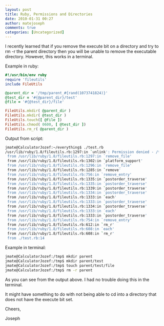 ```yaml
---
layout: post
title: Ruby, Permissions and Directories
date: 2010-01-31 00:27
author: matejoseph
comments: true
categories: [Uncategorized]
---
```

I recently learned that if you remove the execute bit on a directory and try to rm -r the parent directory then you will be unable to remove the executable directory. However, this works in a terminal.

Example in ruby:

```ruby
#!/usr/bin/env ruby
require 'fileutils'
include FileUtils

@parent_dir = '/tmp/parent_#{rand(1073741824)}'
@test_dir = '#{@parent_dir}/test'
@file = '#{@test_dir}/file'

FileUtils.mkdir( @parent_dir )
FileUtils.mkdir( @test_dir )
FileUtils.touch([ @file ])
FileUtils.chmod( 0600, [ @test_dir ])
FileUtils.rm_r( @parent_dir )
```

Output from script:

```bash
jmate@CalculatorJozef:~/everything$ ./test.rb
/usr/lib/ruby/1.8/fileutils.rb:1297:in `unlink': Permission denied - /tmp/parent_674314876/test/file (Errno::EACCES)
 from /usr/lib/ruby/1.8/fileutils.rb:1297:in `remove_file'
 from /usr/lib/ruby/1.8/fileutils.rb:1302:in `platform_support'
 from /usr/lib/ruby/1.8/fileutils.rb:1296:in `remove_file'
 from /usr/lib/ruby/1.8/fileutils.rb:1285:in `remove'
 from /usr/lib/ruby/1.8/fileutils.rb:756:in `remove_entry'
 from /usr/lib/ruby/1.8/fileutils.rb:1335:in `postorder_traverse'
 from /usr/lib/ruby/1.8/fileutils.rb:1335:in `postorder_traverse'
 from /usr/lib/ruby/1.8/fileutils.rb:1339:in `postorder_traverse'
 from /usr/lib/ruby/1.8/fileutils.rb:1334:in `postorder_traverse'
 from /usr/lib/ruby/1.8/fileutils.rb:1333:in `each'
 from /usr/lib/ruby/1.8/fileutils.rb:1333:in `postorder_traverse'
 from /usr/lib/ruby/1.8/fileutils.rb:1334:in `postorder_traverse'
 from /usr/lib/ruby/1.8/fileutils.rb:1333:in `each'
 from /usr/lib/ruby/1.8/fileutils.rb:1333:in `postorder_traverse'
 from /usr/lib/ruby/1.8/fileutils.rb:754:in `remove_entry'
 from /usr/lib/ruby/1.8/fileutils.rb:612:in `rm_r'
 from /usr/lib/ruby/1.8/fileutils.rb:608:in `each'
 from /usr/lib/ruby/1.8/fileutils.rb:608:in `rm_r'
 from ./test.rb:14
```

Example in terminal:

```bash
jmate@CalculatorJozef:/tmp$ mkdir parent
jmate@CalculatorJozef:/tmp$ mkdir parent/test
jmate@CalculatorJozef:/tmp$ touch parent/test/file
jmate@CalculatorJozef:/tmp$ rm -r parent
```

As you can see from the output above. I had no trouble doing this in the terminal.

It might have something to do with not being able to cd into a directory that does not have the execute bit set.

Cheers,

Joseph
